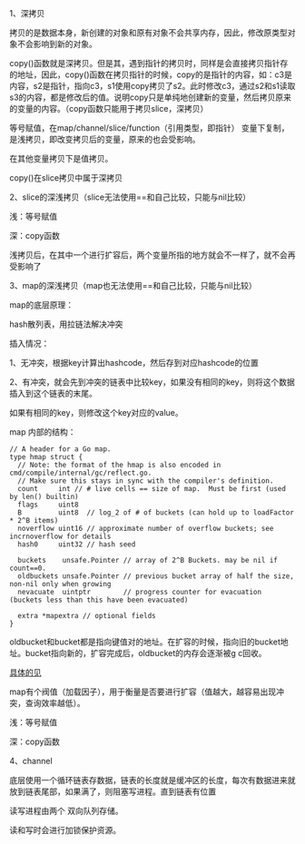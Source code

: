 1、深拷贝

拷贝的是数据本身，新创建的对象和原有对象不会共享内存，因此，修改原类型对象不会影响到新的对象。

copy()函数就是深拷贝。但是其，遇到指针的拷贝时，同样是会直接拷贝指针存的地址，因此，copy()函数在拷贝指针的时候，copy的是指针的内容，如：c3是内容，s2是指针，指向c3，s1使用copy拷贝了s2。此时修改c3，通过s2和s1读取s3的内容，都是修改后的值。说明copy只是单纯地创建新的变量，然后拷贝原来的变量的内容。（copy函数只能用于拷贝slice，深拷贝）

等号赋值，在map/channel/slice/function（引用类型，即指针） 变量下复制，是浅拷贝，即改变拷贝后的变量，原来的也会受影响。

在其他变量拷贝下是值拷贝。

copy()在slice拷贝中属于深拷贝



2、slice的深浅拷贝（slice无法使用==和自己比较，只能与nil比较）

浅：等号赋值

深：copy函数

浅拷贝后，在其中一个进行扩容后，两个变量所指的地方就会不一样了，就不会再受影响了



3、map的深浅拷贝（map也无法使用==和自己比较，只能与nil比较）

map的底层原理：

hash散列表，用拉链法解决冲突

插入情况：

1、无冲突，根据key计算出hashcode，然后存到对应hashcode的位置

2、有冲突，就会先到冲突的链表中比较key，如果没有相同的key，则将这个数据插入到这个链表的末尾。

如果有相同的key，则修改这个key对应的value。

map 内部的结构：

```text
// A header for a Go map.
type hmap struct {
  // Note: the format of the hmap is also encoded in cmd/compile/internal/gc/reflect.go.
  // Make sure this stays in sync with the compiler's definition.
  count     int // # live cells == size of map.  Must be first (used by len() builtin)
  flags     uint8
  B         uint8  // log_2 of # of buckets (can hold up to loadFactor * 2^B items)
  noverflow uint16 // approximate number of overflow buckets; see incrnoverflow for details
  hash0     uint32 // hash seed

  buckets    unsafe.Pointer // array of 2^B Buckets. may be nil if count==0.
  oldbuckets unsafe.Pointer // previous bucket array of half the size, non-nil only when growing
  nevacuate  uintptr        // progress counter for evacuation (buckets less than this have been evacuated)

  extra *mapextra // optional fields
}
```

oldbucket和bucket都是指向键值对的地址。在扩容的时候，指向旧的bucket地址。bucket指向新的，扩容完成后，oldbucket的内存会逐渐被g c回收。

[具体的见](https://zhuanlan.zhihu.com/p/111796041)

map有个阀值（加载因子），用于衡量是否要进行扩容（值越大，越容易出现冲突，查询效率越低）。

浅：等号赋值

深：copy函数



4、channel

底层使用一个循环链表存数据，链表的长度就是缓冲区的长度，每次有数据进来就放到链表尾部，如果满了，则阻塞写进程。直到链表有位置

读写进程由两个 双向队列存储。

读和写时会进行加锁保护资源。